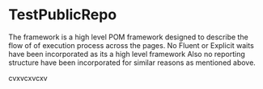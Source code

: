# TestPublicRepo

The framework is a high level POM framework  designed to describe the flow of of execution process across the pages.
No Fluent or Explicit waits have been incorporated as its a high level framework
Also no reporting structure have been incorporated for similar reasons as mentioned above.


cvxvcxvcxv
